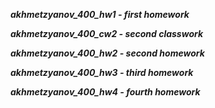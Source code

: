 ***akhmetzyanov_400_hw1 - first homework***
 
***akhmetzyanov_400_cw2 - second classwork***
 
***akhmetzyanov_400_hw2 - second homework***

***akhmetzyanov_400_hw3 - third homework***

***akhmetzyanov_400_hw4 - fourth homework***
